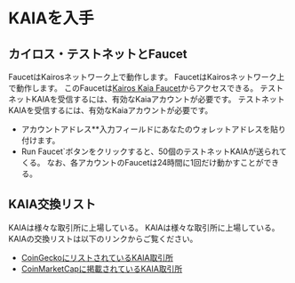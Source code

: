 # KAIAを入手

## カイロス・テストネットとFaucet<a id="kairos-testnet-and-faucet"></a>

FaucetはKairosネットワーク上で動作します。 FaucetはKairosネットワーク上で動作します。 このFaucetは[Kairos Kaia Faucet](https://faucet.kaia.io)からアクセスできる。 テストネットKAIAを受信するには、有効なKaiaアカウントが必要です。 テストネットKAIAを受信するには、有効なKaiaアカウントが必要です。

- アカウントアドレス\*\*入力フィールドにあなたのウォレットアドレスを貼り付けます。
- Run Faucet\`ボタンをクリックすると、50個のテストネットKAIAが送られてくる。 なお、各アカウントのFaucetは24時間に1回だけ動かすことができる。

## KAIA交換リスト<a id="kaia-exchange-list"></a>

KAIAは様々な取引所に上場している。  KAIAは様々な取引所に上場している。  KAIAの交換リストは以下のリンクからご覧ください。

- [CoinGeckoにリストされているKAIA取引所](https://www.coingecko.com/en/coins/klay#markets)
- [CoinMarketCapに掲載されているKAIA取引所](https://coinmarketcap.com/currencies/kaia/)

